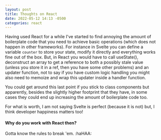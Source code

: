 ```yaml
---
layout: post
title: Thoughts on React
date: 2022-05-12 14:13 -0500
categories: react
---
```


Having used React for a while I've started to find annoying the amount of boilerplate code that you need to achieve basic operations (which does not happen in other frameworks). For instance in Svelte you can define a variable `counter` to store your state, modify it directly and everything works fine out of the box. But, in React you would have to call useState(), deconstruct an array to get a reference to both a possibly stale value (unless you store it in a ref, then you have some other problems) and an updater function, not to say if you have custom logic handling you might also need to memoize and wrap this updater inside a handler function. 

You could get around this last point if you stick to class components but apparently, besides the slightly higher footprint that they have, in some cases they could end up increasing the amount of boilerplate code too. 

For what is worth, I am not saying Svelte is perfect (because it is not) but, I think developer happiness matters too!

#### Why do you work with React then?

Gotta know the rules to break 'em. :haHAA:
